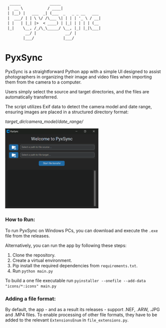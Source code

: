       _____             _____                  
     |  __ \           / ____|                 
     | |__) |   ___  _| (___  _   _ _ __   ___ 
     |  ___/ | | \ \/ /\___ \| | | | '_ \ / __|
     | |   | |_| |>  < ____) | |_| | | | | (__ 
     |_|    \__, /_/\_\_____/ \__, |_| |_|\___|
             __/ |             __/ |           
            |___/             |___/      
# PyxSync

PyxSync is a straightforward Python app with a simple UI designed to assist photographers in organizing their image and video files when importing them from the camera to a computer. 

Users simply select the source and target directories, and the files are automatically transferred. 

The script utilizes Exif data to detect the camera model and date range, ensuring images are placed in a structured directory format: 

*target_dir/camera_model/date_range/*

<img src="docs/images/ui.png" width="300">

### How to Run:

To run PyxSync on Windows PCs, you can download and execute the `.exe` file from the releases.

Alternatively, you can run the app by following these steps:

1. Clone the repository.
2. Create a virtual environment.
3. Pip install the required dependencies from `requirements.txt`.
4. Run `python main.py`

To build a one file executable run `pyinstaller --onefile --add-data "icons/*:icons" main.py`

### Adding a file format:

By default, the app - and as a result its releases - support .NEF, .ARW, .JPG and .MP4 files.
To enable processing of other file formats, they have to be added to the relevant `ExtensionsEnum` in `file_extensions.py`.
